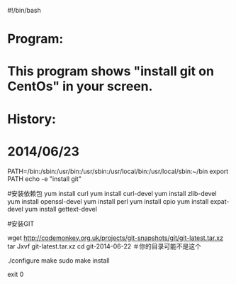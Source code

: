 #!/bin/bash
# Program:
#       This program shows "install git on CentOs" in your screen.
# History:
# 2014/06/23	
PATH=/bin:/sbin:/usr/bin:/usr/sbin:/usr/local/bin:/usr/local/sbin:~/bin
export PATH
echo -e "install git"

#安装依赖包
yum install curl 
yum install curl-devel 
yum install zlib-devel 
yum install openssl-devel 
yum install perl 
yum install cpio 
yum install expat-devel 
yum install gettext-devel


#安装GIT

wget http://codemonkey.org.uk/projects/git-snapshots/git/git-latest.tar.xz
tar Jxvf  git-latest.tar.xz
cd git-2014-06-22 ＃你的目录可能不是这个 

./configure 
make 
sudo
make install


exit 0
